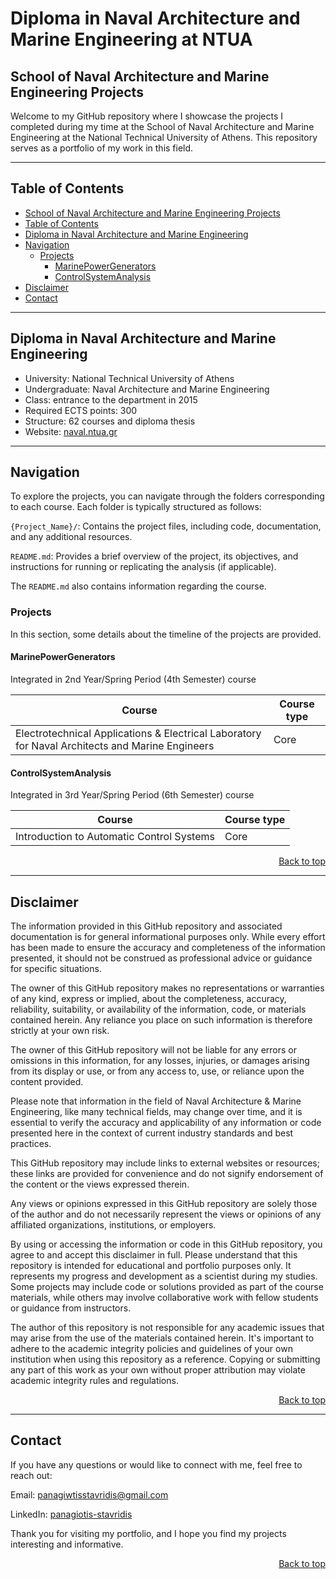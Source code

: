 # Diploma in Naval Architecture and Marine Engineering at NTUA

## School of Naval Architecture and Marine Engineering Projects

Welcome to my GitHub repository where I showcase the projects I completed during my time at the School of Naval Architecture and Marine Engineering at the National Technical University of Athens. This repository serves as a portfolio of my work in this field.

--- 

## Table of Contents

- [School of Naval Architecture and Marine Engineering Projects](#School-of-Naval-Architecture-and-Marine-Engineering-Projects)
- [Table of Contents](#Table-of-Contents)
- [Diploma in Naval Architecture and Marine Engineering](#Diploma-in-Naval-Architecture-and-Marine-Engineering)
- [Navigation](#Navigation)
  * [Projects](#Projects)
    + [MarinePowerGenerators](#MarinePowerGenerators)
    + [ControlSystemAnalysis](#ControlSystemAnalysis)
- [Disclaimer](#Disclaimer)
- [Contact](#Contact)

--- 

## Diploma in Naval Architecture and Marine Engineering

- University: National Technical University of Athens
- Undergraduate: Naval Architecture and Marine Engineering
- Class: entrance to the department in 2015
- Required ECTS points: 300
- Structure: 62 courses and diploma thesis
- Website: [naval.ntua.gr](http://www.naval.ntua.gr/)

--- 

## Navigation

To explore the projects, you can navigate through the folders corresponding to each course. Each folder is typically structured as follows:

```{Project_Name}/```: Contains the project files, including code, documentation, and any additional resources.

```README.md```: Provides a brief overview of the project, its objectives, and instructions for running or replicating the analysis (if applicable).

The ```README.md``` also contains information regarding the course.

### Projects

In this section, some details about the timeline of the projects are provided.

#### MarinePowerGenerators

Integrated in 2nd Year/Spring Period (4th Semester) course

| Course                                                                                                                      | Course type | 
|-----------------------------------------------------------------------------------------------------------------------------|-------------|
| Electrotechnical Applications & Electrical Laboratory for Naval Architects and Marine Engineers                             | Core        | 

#### ControlSystemAnalysis

Integrated in 3rd Year/Spring Period (6th Semester) course

| Course                                                                | Course type | 
|-----------------------------------------------------------------------|-------------|
| Introduction to Automatic Control Systems                             | Core        | 

<p align="right">
    <a href="#table-of-contents">Back to top</a>  
</p>

--- 
 
## Disclaimer

The information provided in this GitHub repository and associated documentation is for general informational purposes only. While every effort has been made to ensure the accuracy and completeness of the information presented, it should not be construed as professional advice or guidance for specific situations.

The owner of this GitHub repository makes no representations or warranties of any kind, express or implied, about the completeness, accuracy, reliability, suitability, or availability of the information, code, or materials contained herein. Any reliance you place on such information is therefore strictly at your own risk.

The owner of this GitHub repository will not be liable for any errors or omissions in this information, for any losses, injuries, or damages arising from its display or use, or from any access to, use, or reliance upon the content provided.

Please note that information in the field of Naval Architecture & Marine Engineering, like many technical fields, may change over time, and it is essential to verify the accuracy and applicability of any information or code presented here in the context of current industry standards and best practices.

This GitHub repository may include links to external websites or resources; these links are provided for convenience and do not signify endorsement of the content or the views expressed therein.

Any views or opinions expressed in this GitHub repository are solely those of the author and do not necessarily represent the views or opinions of any affiliated organizations, institutions, or employers.

By using or accessing the information or code in this GitHub repository, you agree to and accept this disclaimer in full.
Please understand that this repository is intended for educational and portfolio purposes only. It represents my progress and development as a scientist during my studies. Some projects may include code or solutions provided as part of the course materials, while others may involve collaborative work with fellow students or guidance from instructors.

The author of this repository is not responsible for any academic issues that may arise from the use of the materials contained herein. It's important to adhere to the academic integrity policies and guidelines of your own institution when using this repository as a reference. Copying or submitting any part of this work as your own without proper attribution may violate academic integrity rules and regulations.

<p align="right">
    <a href="#table-of-contents">Back to top</a>  
</p>

--- 

## Contact

If you have any questions or would like to connect with me, feel free to reach out:

Email: panagiwtisstavridis@gmail.com

LinkedIn: [panagiotis-stavridis](https://www.linkedin.com/in/panagiotis-stavridis/)

Thank you for visiting my portfolio, and I hope you find my projects interesting and informative.  

<p align="right">
    <a href="#table-of-contents">Back to top</a>  
</p>
